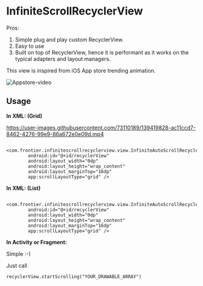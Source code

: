 # InfiniteScrollRecyclerView

Pros:

1. Simple plug and play custom RecyclerView.
2. Easy to use 
3. Built on top of RecyclerView, hence it is performant as it works on the typical adapters and layout managers.

This view is inspired from iOS App store trending animation.


![Appstore-video](https://user-images.githubusercontent.com/73110189/139418008-bf6838f3-c9ce-4959-be99-077c8568b848.gif)


## Usage

**In XML: (Grid)**

https://user-images.githubusercontent.com/73110189/139419828-ac11ccd7-8462-4276-99e9-86a672e0e09d.mp4

```
    <com.frontier.infinitescrollrecyclerview.view.InfiniteAutoScrollRecyclerView
        android:id="@+id/recyclerView"
        android:layout_width="0dp"
        android:layout_height="wrap_content"
        android:layout_marginTop="16dp"
        app:scrollLayoutType="grid" />
```

**In XML: (List)**

```
    <com.frontier.infinitescrollrecyclerview.view.InfiniteAutoScrollRecyclerView
        android:id="@+id/recyclerView"
        android:layout_width="0dp"
        android:layout_height="wrap_content"
        android:layout_marginTop="16dp"
        app:scrollLayoutType="grid" />
```
**In Activity or Fragment:**

Simple :-)

Just call

```
recyclerView.startScrolling("YOUR_DRAWABLE_ARRAY")
```    






